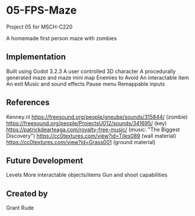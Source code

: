 # 05-FPS-Maze
Project 05 for MSCH-C220

A homemade first person maze with zombies

## Implementation
Built using Godot 3.2.3
A user controlled 3D character
A procedurally generated maze and maze mini map
Enemies to Avoid
An interactable item
An exit
Music and sound effects
Pause menu
Remappable inputs


## References
Kenney.nl
https://freesound.org/people/gneube/sounds/315844/ (zombie)
https://freesound.org/people/ProjectsU012/sounds/341695/ (key)
https://patrickdearteaga.com/royalty-free-music/ (music: "The Biggest Discovery")
https://cc0textures.com/view?id=Tiles089 (wall material)
https://cc0textures.com/view?id=Grass001 (ground material)

## Future Development
Levels
More interactable objects/items
Gun and shoot capabilities

## Created by 
Grant Rude
